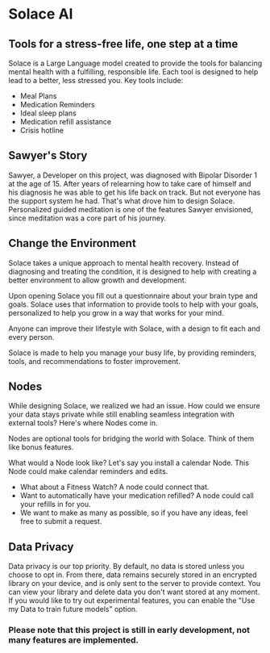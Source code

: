 # Solace AI
## Tools for a stress-free life, one step at a time

Solace is a Large Language model created to provide the tools for balancing mental health with a fulfilling, responsible life. Each tool is designed to help lead to a better, less stressed you. 
Key tools include:
- Meal Plans
- Medication Reminders
- Ideal sleep plans
- Medication refill assistance 
- Crisis hotline

## Sawyer's Story
Sawyer, a Developer on this project, was diagnosed with Bipolar Disorder 1 at the age of 15. After years of relearning how to take care of himself and his diagnosis he was able to get his life back on track. But not everyone has the support system he had. That's what drove him to design Solace. Personalized guided meditation is one of the features Sawyer envisioned, since meditation was a core part of his journey.

## Change the Environment  
Solace takes a unique approach to mental health recovery. Instead of diagnosing and treating the condition, it is designed to help with creating a better environment to allow growth and development.

Upon opening Solace you fill out a questionnaire about your brain type and goals. Solace uses that information to provide tools to help with your goals, personalized to help you grow in a way that works for your mind.

Anyone can improve their lifestyle with Solace, with a design to fit each and every person.
 
Solace is made to help you manage your busy life, by providing reminders, tools, and recommendations to foster improvement.

## Nodes
While designing Solace, we realized we had an issue. How could we ensure your data stays private while still enabling seamless integration with external tools? Here's where Nodes come in.

Nodes are optional tools for bridging the world with Solace. Think of them like bonus features.

What would a Node look like? 
Let's say you install a calendar Node. This Node could make calendar reminders and edits. 
- What about a Fitness Watch? A node could connect that. 
- Want to automatically have your medication refilled? A node could call your refills in for you.
- We want to make as many as possible, so if you have any ideas, feel free to submit a request.

## Data Privacy
Data privacy is our top priority. By default, no data is stored unless you choose to opt in. From there, data remains securely stored in an encrypted library on your device, and is only sent to the server to provide context. You can view your library and delete data you don't want stored at any moment. If you would like to try out experimental features, you can enable the "Use my Data to train future models" option.

### Please note that this project is still in early development, not many features are implemented.